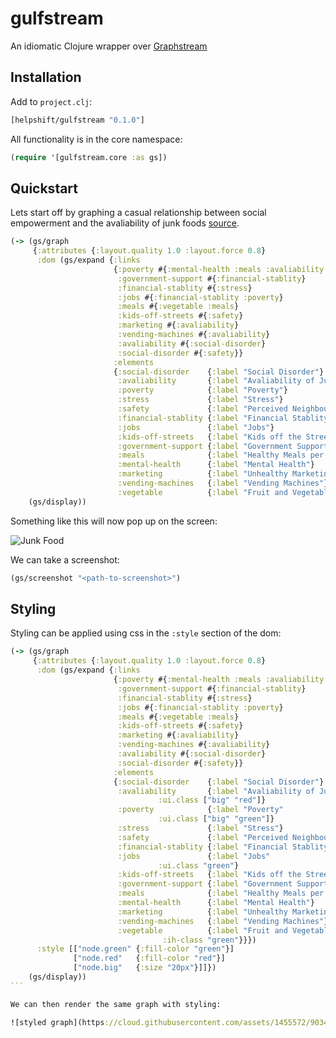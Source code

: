 # gulfstream

An idiomatic Clojure wrapper over [Graphstream](http://graphstream-project.org/)

## Installation

Add to `project.clj`:

```clojure
[helpshift/gulfstream "0.1.0"]
```

All functionality is in the core namespace:

```clojure
(require '[gulfstream.core :as gs])
```

## Quickstart

Lets start off by graphing a casual relationship between social empowerment and the avaliability of junk foods [source](http://ih.constantcontact.com/fs076/1103736801437/img/25.png?a=1110052009119).

```clojure
(-> (gs/graph
     {:attributes {:layout.quality 1.0 :layout.force 0.8}
      :dom (gs/expand {:links
                       {:poverty #{:mental-health :meals :avaliability :vegetable :government-support :stress}
                        :government-support #{:financial-stablity}
                        :financial-stablity #{:stress}
                        :jobs #{:financial-stablity :poverty}
                        :meals #{:vegetable :meals}
                        :kids-off-streets #{:safety}
                        :marketing #{:avaliability}
                        :vending-machines #{:avaliability}
                        :avaliability #{:social-disorder}
                        :social-disorder #{:safety}}
                       :elements
                       {:social-disorder    {:label "Social Disorder"}
                        :avaliability       {:label "Avaliability of Junk Food"}
                        :poverty            {:label "Poverty"}
                        :stress             {:label "Stress"}
                        :safety             {:label "Perceived Neighbourhood Safety"}
                        :financial-stablity {:label "Financial Stablity"}
                        :jobs               {:label "Jobs"}
                        :kids-off-streets   {:label "Kids off the Streets"}
                        :government-support {:label "Government Support"}
                        :meals              {:label "Healthy Meals per Day"}
                        :mental-health      {:label "Mental Health"}
                        :marketing          {:label "Unhealthy Marketing"}
                        :vending-machines   {:label "Vending Machines"}
                        :vegetable          {:label "Fruit and Vegetable"}}})})
    (gs/display))
```

Something like this will now pop up on the screen:

![Junk Food](https://cloud.githubusercontent.com/assets/1455572/9034089/aab032a8-39ea-11e5-8b72-689fa7247be5.png)


We can take a screenshot:

```clojure
(gs/screenshot "<path-to-screenshot>")
```

## Styling

Styling can be applied using css in the `:style` section of the dom:

````clojure
(-> (gs/graph
     {:attributes {:layout.quality 1.0 :layout.force 0.8}
      :dom (gs/expand {:links
                       {:poverty #{:mental-health :meals :avaliability :vegetable :government-support :stress}
                        :government-support #{:financial-stablity}
                        :financial-stablity #{:stress}
                        :jobs #{:financial-stablity :poverty}
                        :meals #{:vegetable :meals}
                        :kids-off-streets #{:safety}
                        :marketing #{:avaliability}
                        :vending-machines #{:avaliability}
                        :avaliability #{:social-disorder}
                        :social-disorder #{:safety}}
                       :elements
                       {:social-disorder    {:label "Social Disorder"}
                        :avaliability       {:label "Avaliability of Junk Food"
			                     :ui.class ["big" "red"]}
                        :poverty            {:label "Poverty"
			                     :ui.class ["big" "green"]}
                        :stress             {:label "Stress"}
                        :safety             {:label "Perceived Neighbourhood Safety"}
                        :financial-stablity {:label "Financial Stablity"}
                        :jobs               {:label "Jobs"
			                     :ui.class "green"}
                        :kids-off-streets   {:label "Kids off the Streets"}
                        :government-support {:label "Government Support"}
                        :meals              {:label "Healthy Meals per Day"}
                        :mental-health      {:label "Mental Health"}
                        :marketing          {:label "Unhealthy Marketing"}
                        :vending-machines   {:label "Vending Machines"}
                        :vegetable          {:label "Fruit and Vegetable"
			                      :ih-class "green"}}})
      :style [["node.green" {:fill-color "green"}]
              ["node.red"   {:fill-color "red"}]
              ["node.big"   {:size "20px"}]]})
    (gs/display))
```

We can then render the same graph with styling:

![styled graph](https://cloud.githubusercontent.com/assets/1455572/9034468/8f1bd346-39ed-11e5-920f-615cc7da75c1.png)